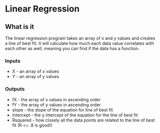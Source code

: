 # Linear Regression
## What is it
The linear regression program takes an array of x and y values and creates a line of best fit. It will calculate how much each data value correlates with each other as well, meaning you can find if the data has a function.
### Inputs
* X - an array of x values
* Y - an array of y values
### Outputs
* fX - the array of x values in ascending order
* fY - the array of y values in ascending order
* slope - the slope of the equation for line of best fit
* intercept - the y intercept of the equation for the line of best fit
* Rsquared - how closely all the data points are related to the line of best fit (R <= .8 is good!)
